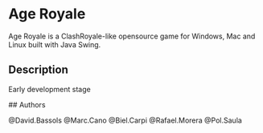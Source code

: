 # Age Royale

Age Royale is a ClashRoyale-like opensource game for Windows, Mac and Linux built with Java Swing.


## Description

Early development stage


## Authors

@David.Bassols
@Marc.Cano
@Biel.Carpi
@Rafael.Morera
@Pol.Saula



